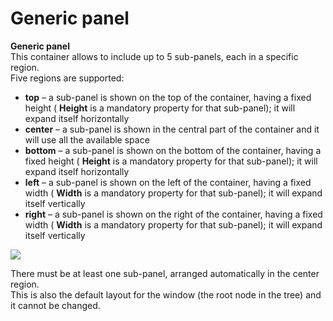 # Generic panel

**Generic panel**  
This container allows to include up to 5 sub-panels, each in a specific region.  
Five regions are supported:

* **top**  – a sub-panel is shown on the top of the container, having a fixed height \( **Height**  is a mandatory property for that sub-panel\); it will expand itself horizontally
* **center**  – a sub-panel is shown in the central part of the container and it will use all the available space
* **bottom**  – a sub-panel is shown on the bottom of the container, having a fixed height \( **Height**  is a mandatory property for that sub-panel\); it will expand itself horizontally
* **left**  – a sub-panel is shown on the left of the container, having a fixed width \( **Width**  is a mandatory property for that sub-panel\); it will expand itself vertically
* **right**  – a sub-panel is shown on the right of the container, having a fixed width \( **Width** is a mandatory property for that sub-panel\); it will expand itself vertically

![](http://4wsplatform.org/wp-content/uploads/2018/01/border.png)

There must be at least one sub-panel, arranged automatically in the center region.  
This is also the default layout for the window \(the root node in the tree\) and it cannot be changed.

